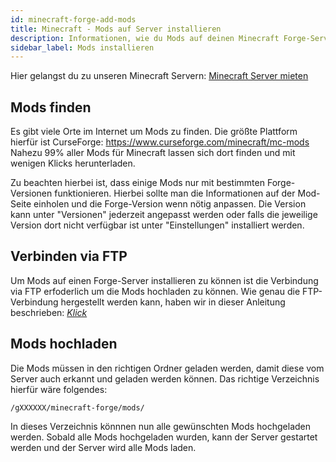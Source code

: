 ```yaml
---
id: minecraft-forge-add-mods
title: Minecraft - Mods auf Server installieren
description: Informationen, wie du Mods auf deinen Minecraft Forge-Server von ZAP-Hosting.com installieren kannst - ZAP-Hosting.com Dokumentation
sidebar_label: Mods installieren
---
```


Hier gelangst du zu unseren Minecraft Servern: [Minecraft Server mieten](https://zap-hosting.com/de/minecraft-server-mieten/)

## Mods finden

Es gibt viele Orte im Internet um Mods zu finden. Die größte Plattform hierfür ist CurseForge: https://www.curseforge.com/minecraft/mc-mods
Nahezu 99% aller Mods für Minecraft lassen sich dort finden und mit wenigen Klicks herunterladen.

Zu beachten hierbei ist, dass einige Mods nur mit bestimmten Forge-Versionen funktionieren. Hierbei sollte man die Informationen auf der Mod-Seite einholen und die Forge-Version wenn nötig anpassen.
Die Version kann unter "Versionen" jederzeit angepasst werden oder falls die jeweilige Version dort nicht verfügbar ist unter "Einstellungen" installiert werden.

## Verbinden via FTP

Um Mods auf einen Forge-Server installieren zu können ist die Verbindung via FTP erfoderlich um die Mods hochladen zu können.
Wie genau die FTP-Verbindung hergestellt werden kann, haben wir in dieser Anleitung beschrieben: [*Klick*](gameserver-ftpaccess.md)

## Mods hochladen

Die Mods müssen in den richtigen Ordner geladen werden, damit diese vom Server auch erkannt und geladen werden können.
Das richtige Verzeichnis hierfür wäre folgendes:

``/gXXXXXX/minecraft-forge/mods/``

In dieses Verzeichnis könnnen nun alle gewünschten Mods hochgeladen werden. Sobald alle Mods hochgeladen wurden, kann der Server gestartet werden und der Server wird alle Mods laden.
